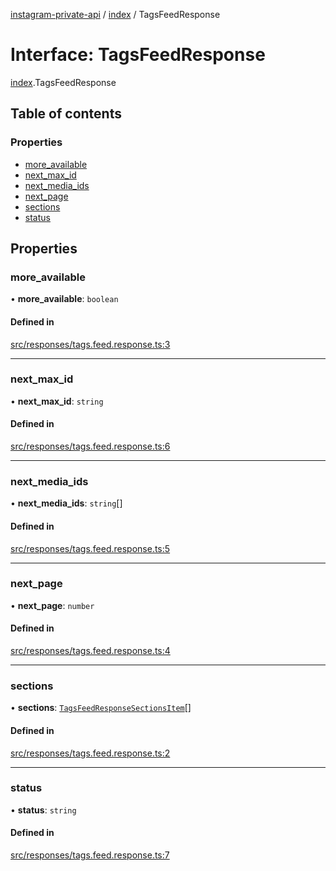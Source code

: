 [instagram-private-api](../../README.md) / [index](../../modules/index.md) / TagsFeedResponse

# Interface: TagsFeedResponse

[index](../../modules/index.md).TagsFeedResponse

## Table of contents

### Properties

- [more\_available](TagsFeedResponse.md#more_available)
- [next\_max\_id](TagsFeedResponse.md#next_max_id)
- [next\_media\_ids](TagsFeedResponse.md#next_media_ids)
- [next\_page](TagsFeedResponse.md#next_page)
- [sections](TagsFeedResponse.md#sections)
- [status](TagsFeedResponse.md#status)

## Properties

### more\_available

• **more\_available**: `boolean`

#### Defined in

[src/responses/tags.feed.response.ts:3](https://github.com/Nerixyz/instagram-private-api/blob/0e0721c/src/responses/tags.feed.response.ts#L3)

___

### next\_max\_id

• **next\_max\_id**: `string`

#### Defined in

[src/responses/tags.feed.response.ts:6](https://github.com/Nerixyz/instagram-private-api/blob/0e0721c/src/responses/tags.feed.response.ts#L6)

___

### next\_media\_ids

• **next\_media\_ids**: `string`[]

#### Defined in

[src/responses/tags.feed.response.ts:5](https://github.com/Nerixyz/instagram-private-api/blob/0e0721c/src/responses/tags.feed.response.ts#L5)

___

### next\_page

• **next\_page**: `number`

#### Defined in

[src/responses/tags.feed.response.ts:4](https://github.com/Nerixyz/instagram-private-api/blob/0e0721c/src/responses/tags.feed.response.ts#L4)

___

### sections

• **sections**: [`TagsFeedResponseSectionsItem`](TagsFeedResponseSectionsItem.md)[]

#### Defined in

[src/responses/tags.feed.response.ts:2](https://github.com/Nerixyz/instagram-private-api/blob/0e0721c/src/responses/tags.feed.response.ts#L2)

___

### status

• **status**: `string`

#### Defined in

[src/responses/tags.feed.response.ts:7](https://github.com/Nerixyz/instagram-private-api/blob/0e0721c/src/responses/tags.feed.response.ts#L7)
